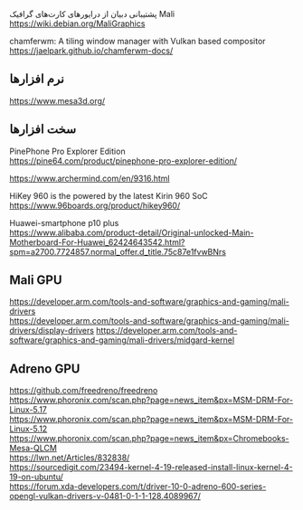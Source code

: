 
پشتیبانی دبیان از درایورهای کارت‌های گرافیک Mali  
https://wiki.debian.org/MaliGraphics

chamferwm: A tiling window manager with Vulkan based compositor
https://jaelpark.github.io/chamferwm-docs/



## نرم افزارها
https://www.mesa3d.org/  






## سخت افزارها    
PinePhone Pro Explorer Edition  
https://pine64.com/product/pinephone-pro-explorer-edition/  


https://www.archermind.com/en/9316.html  


HiKey 960 is the powered by the latest Kirin 960 SoC  
https://www.96boards.org/product/hikey960/  

Huawei-smartphone p10 plus  
https://www.alibaba.com/product-detail/Original-unlocked-Main-Motherboard-For-Huawei_62424643542.html?spm=a2700.7724857.normal_offer.d_title.75c87e1fvwBNrs


## Mali GPU 
https://developer.arm.com/tools-and-software/graphics-and-gaming/mali-drivers  
https://developer.arm.com/tools-and-software/graphics-and-gaming/mali-drivers/display-drivers
https://developer.arm.com/tools-and-software/graphics-and-gaming/mali-drivers/midgard-kernel


## Adreno GPU  
https://github.com/freedreno/freedreno  
https://www.phoronix.com/scan.php?page=news_item&px=MSM-DRM-For-Linux-5.17  
https://www.phoronix.com/scan.php?page=news_item&px=MSM-DRM-For-Linux-5.12  
https://www.phoronix.com/scan.php?page=news_item&px=Chromebooks-Mesa-QLCM  
https://lwn.net/Articles/832838/  
https://sourcedigit.com/23494-kernel-4-19-released-install-linux-kernel-4-19-on-ubuntu/    
https://forum.xda-developers.com/t/driver-10-0-adreno-600-series-opengl-vulkan-drivers-v-0481-0-1-1-128.4089967/  
